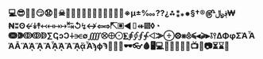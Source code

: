 ### 💻😎🙂🤔😏😧👾☠🐱‍👤🐺🐺🐺🐻🦊🙊🙉🙈🤖※µ±‱⁇¿⁂⁑⁎⁕§†®௹؋﷼₩₦ʬʘ↚↡↟↢↤↦↣↹↺↯↮⇦⇨⇱▣◄▯⇺▨◊◔   ↈↇↂↂↁ∑ↅↄↃ∔∋∈∅⨌⨂⨁⨀⨊⨖⨕⨐⨗⨞⨠⨸⨷⨳⨶⫹⫷⫺⫸⫱⫯ΔΦφΣἈἏΆᾹἍᾉᾍἌᾎᾈἊᾌᾄἎϡϕϠ🧶👗🧥🕶👓🩸🖥💻📲📠📱🧮🎥📺📸📷⏳⌛📎

<!--
**aptsharp/aptsharp** is a ✨ _special_ ✨ repository because its `README.md` (this file) appears on your GitHub profile.

Here are some ideas to get you started:

- 🔭 I’m currently working on ...
- 🌱 I’m currently learning ...
- 👯 I’m looking to collaborate on ...
- 🤔 I’m looking for help with ...
- 💬 Ask me about ...
- 📫 How to reach me: ...
- 😄 Pronouns: ...
- ⚡ Fun fact: ...
-->
